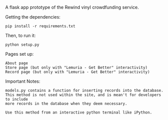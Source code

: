 A flask app prototype of the Rewind vinyl crowdfunding service. 


Getting the dependencies:
	
	pip install -r requirements.txt 

Then, to run it:

	python setup.py


Pages set up: 
	
	About page
	Store page (but only with "Lemuria - Get Better" interactivity)
	Record page (but only with "Lemuria - Get Better" interactivity)

Important Notes:

    models.py contains a function for inserting records into the database. This method is not used within the site, and is mean't for developers to include
    more records in the database when they deem necessary.

    Use this method from an interactive python terminal like iPython. 

